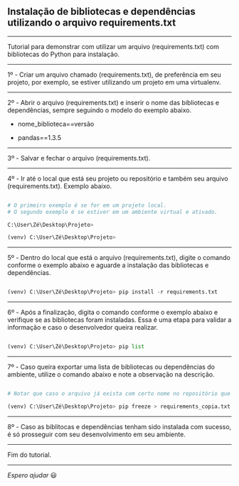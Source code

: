## Instalação de bibliotecas e dependências utilizando o arquivo requirements.txt

---

Tutorial para demonstrar com utilizar um arquivo (requirements.txt) com bibliotecas do Python para instalação.

---

1º - Criar um arquivo chamado (requirements.txt), de preferência em seu projeto, por exemplo, se estiver utilizando um projeto em uma virtualenv.

---

2º - Abrir o arquivo (requirements.txt) e inserir o nome das bibliotecas e dependências, sempre seguindo o modelo do exemplo abaixo.

- nome_biblioteca==versão

- pandas==1.3.5

---

3º - Salvar e fechar o arquivo (requirements.txt).

---

4º - Ir até o local que está seu projeto ou repositório e também seu arquivo (requirements.txt). Exemplo abaixo.

```python

# O primeiro exemplo é se for em um projeto local.
# O segundo exemplo é se estiver em um ambiente virtual e ativado.

C:\User\Zé\Desktop\Projeto>

(venv) C:\User\Zé\Desktop\Projeto>

```

---

5º - Dentro do local que está o arquivo (requirements.txt), digite o comando conforme o exemplo abaixo e aguarde a instalação das bibliotecas e dependências.

```python

(venv) C:\User\Zé\Desktop\Projeto> pip install -r requirements.txt

```

---

6º - Após a finalização, digita o comando conforme o exemplo abaixo e verifique se as bibliotecas foram instaladas. Essa é uma etapa para validar a informação e caso o desenvolvedor queira realizar.

```python

(venv) C:\User\Zé\Desktop\Projeto> pip list

```

---

7º - Caso queira exportar uma lista de bibliotecas ou dependências do ambiente, utilize o comando abaixo e note a observação na descrição.

```python

# Notar que caso o arquivo já exista com certo nome no repositório que for realizar a exportação, então terá que alterar, conforme o exemplo abaixo.

(venv) C:\User\Zé\Desktop\Projeto> pip freeze > requirements_copia.txt

```
---

8º - Caso as biblitocas e dependências tenham sido instalada com sucesso, é só prosseguir com seu desenvolvimento em seu ambiente.

---

Fim do tutorial.

---

_Espero ajudar_ :smiley:
